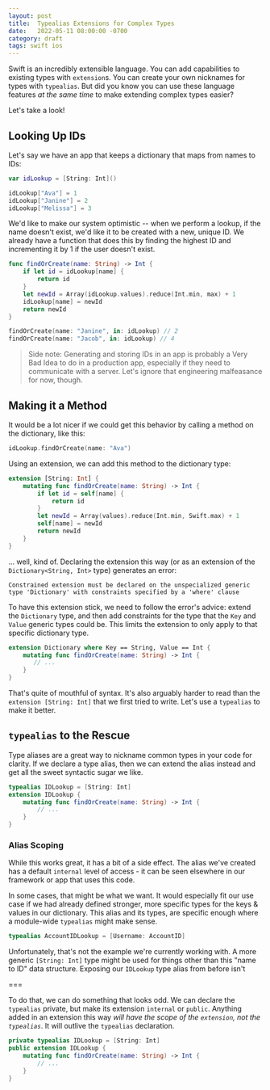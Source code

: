 ```yaml
---
layout: post
title:  Typealias Extensions for Complex Types
date:   2022-05-11 08:00:00 -0700
category: draft
tags: swift ios
---
```


Swift is an incredibly extensible language. You can add capabilities to existing types with `extension`s. You can create your own nicknames for types with `typealias`. But did you know you can use these language features _at the same time_ to make extending complex types easier?

Let's take a look!

## Looking Up IDs
Let's say we have an app that keeps a dictionary that maps from names to IDs:

```swift
var idLookup = [String: Int]()

idLookup["Ava"] = 1
idLookup["Janine"] = 2
idLookup["Melissa"] = 3
```

We'd like to make our system optimistic -- when we perform a lookup, if the name doesn't exist, we'd like it to be created with a new, unique ID. We already have a function that does this by finding the highest ID and incrementing it by 1 if the user doesn't exist.

```swift
func findOrCreate(name: String) -> Int {
    if let id = idLookup[name] {
        return id
    }
    let newId = Array(idLookup.values).reduce(Int.min, max) + 1
    idLookup[name] = newId
    return newId
}

findOrCreate(name: "Janine", in: idLookup) // 2
findOrCreate(name: "Jacob", in: idLookup) // 4
```

> Side note: Generating and storing IDs in an app is probably a Very Bad Idea to do in a production app, especially if they need to communicate with a server. Let's ignore that engineering malfeasance for now, though.

## Making it a Method
It would be a lot nicer if we could get this behavior by calling a method on the dictionary, like this:

```swift
idLookup.findOrCreate(name: "Ava")
```

Using an extension, we can add this method to the dictionary type:

```swift
extension [String: Int] {
    mutating func findOrCreate(name: String) -> Int {
        if let id = self[name] {
            return id
        }
        let newId = Array(values).reduce(Int.min, Swift.max) + 1
        self[name] = newId
        return newId
    }
}
```

... well, kind of. Declaring the extension this way (or as an extension of the `Dictionary<String, Int>` type) generates an error:

```
Constrained extension must be declared on the unspecialized generic type 'Dictionary' with constraints specified by a 'where' clause
```

To have this extension stick, we need to follow the error's advice: extend the `Dictionary` type, and then add constraints for the type that the `Key` and `Value` generic types could be. This limits the extension to only apply to that specific dictionary type.

```swift
extension Dictionary where Key == String, Value == Int {
    mutating func findOrCreate(name: String) -> Int {
       // ...
    }
}
```

That's quite of mouthful of syntax. It's also arguably harder to read than the `extension [String: Int]` that we first tried to write. Let's use a `typealias` to make it better.

## `typealias` to the Rescue
Type aliases are a great way to nickname common types in your code for clarity. If we declare a type alias, then we can extend the alias instead and get all the sweet syntactic sugar we like.

```swift
typealias IDLookup = [String: Int]
extension IDLookup {
    mutating func findOrCreate(name: String) -> Int {
        // ...
    }
}
```

### Alias Scoping
While this works great, it has a bit of a side effect. The alias we've created has a default `internal` level of access - it can be seen elsewhere in our framework or app that uses this code.

In some cases, that might be what we want. It would especially fit our use case if we had already defined stronger, more specific types for the keys & values in our dictionary. This alias and its types, are specific enough where a module-wide `typealias` might make sense.

```swift
typealias AccountIDLookup = [Username: AccountID]
```

Unfortunately, that's not the example we're currently working with. A more generic `[String: Int]` type might be used for things other than this "name to ID" data structure. Exposing our `IDLookup` type alias from before isn't 

===

To do that, we can do something that looks odd. We can declare the `typealias` private, but make its extension `internal` or `public`. Anything added in an extension this way _will have the scope of the `extension`, not the `typealias`_. It will outlive the `typealias` declaration.

```swift
private typealias IDLookup = [String: Int]
public extension IDLookup {
    mutating func findOrCreate(name: String) -> Int {
        // ...
    }
}
```